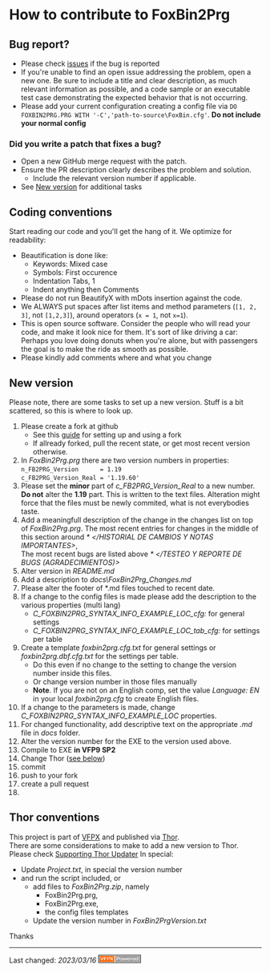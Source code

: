 # How to contribute to FoxBin2Prg

## Bug report?
- Please check  [issues](https://github.com/fdbozzo/foxbin2prg/issues) if the bug is reported
- If you're unable to find an open issue addressing the problem, open a new one. Be sure to include a title and clear description, as much relevant information as possible, and a code sample or an executable test case demonstrating the expected behavior that is not occurring.
- Please add your current configuration creating a config file via `DO FOXBIN2PRG.PRG WITH '-C','path-to-source\FoxBin.cfg'`. **Do not include your normal config**

### Did you write a patch that fixes a bug?
- Open a new GitHub merge request with the patch.
- Ensure the PR description clearly describes the problem and solution.
  - Include the relevant version number if applicable.
- See [New version](#new-version) for additional tasks

## Coding conventions

Start reading our code and you'll get the hang of it. We optimize for readability:

- Beautification is done like:
  - Keywords: Mixed case 
  - Symbols: First occurence
  - Indentation Tabs, 1
  - Indent anything then Comments
- Please do not run BeautifyX with mDots insertion against the code. 
- We ALWAYS put spaces after list items and method parameters (`[1, 2, 3]`, not `[1,2,3]`), around operators (`x = 1`, not `x=1`).
- This is open source software. Consider the people who will read your code, and make it look nice for them. It's sort of like driving a car: Perhaps you love doing donuts when you're alone, but with passengers the goal is to make the ride as smooth as possible.
- Please kindly add comments where and what you change

## New version
Please note, there are some tasks to set up a new version.
Stuff is a bit scattered, so this is where to look up.
1. Please create a fork at github
   - See this [guide](https://www.dataschool.io/how-to-contribute-on-github/) for setting up and using a fork
   - If allready forked, pull the recent state, or get most recent version otherwise.
0. In _FoxBin2Prg.prg_ there are two version numbers in properties:   
`n_FB2PRG_Version      = 1.19`    
`c_FB2PRG_Version_Real = '1.19.60'`
1. Please set the **minor** part of _c_FB2PRG_Version_Real_ to a new number.   
   **Do not** alter the **1.19** part. This is written to the text files.
   Alteration might force that the files must be newly commited, what is not everybodies taste.
3. Add a meaningfull description of the change in the changes list on top of _FoxBin2Prg.prg_.
   The most recent entries for changes in the middle of this section around _* </HISTORIAL DE CAMBIOS Y NOTAS IMPORTANTES>_,   
   The most recent bugs are listed above _* </TESTEO Y REPORTE DE BUGS (AGRADECIMIENTOS)>_
4. Alter version in _README.md_
4. Add a description to _docs\FoxBin2Prg_Changes.md_
6. Please alter the footer of *.md files touched to recent date.
4. If a change to the config files is made please add the description to the various properties (multi lang)
   - _C_FOXBIN2PRG_SYNTAX_INFO_EXAMPLE_LOC_cfg:_ for general settings
   - _C_FOXBIN2PRG_SYNTAX_INFO_EXAMPLE_LOC_tab_cfg:_ for settings per table
4. Create a template _foxbin2prg.cfg.txt_ for general settings or _foxbin2prg.dbf.cfg.txt_ for the settings per table.
   - Do this even if no change to the setting to change the version number inside this files.
   - Or change version number in those files manually
   - **Note**. If you are not on an English comp, set the value _Language: EN_ in your local _foxbin2prg.cfg_ to create English files.
5. If a change to the parameters is made, change _C_FOXBIN2PRG_SYNTAX_INFO_EXAMPLE_LOC_ properties.
4. For changed functionality, add descriptive text on the appropriate _.md_ file in _docs_ folder.
2. Alter the version number for the EXE to the version used above.
0. Compile to EXE **in VFP9 SP2**
8. Change Thor ([see below](#thor-conventions))
8. commit
9. push to your fork
0. create a pull request
1.

## Thor conventions
This project is part of [VFPX](https://vfpx.github.io/) and published via [Thor](https://github.com/VFPX/Thor).   
There are some considerations to make to add a new version to Thor.   
Please check [Supporting Thor Updater](https://vfpx.github.io/thorupdate/)
In special:
- Update _Project.txt_, in special the version number
- and run the script included, or 
   - add files to _FoxBin2Prg.zip_, namely
     - FoxBin2Prg.prg,
     - FoxBin2Prg.exe,
     - the config files templates
   - Update the version number in _FoxBin2PrgVersion.txt_

Thanks

----
Last changed: _2023/03/16_ ![Picture](../docs/pictures/vfpxpoweredby_alternative.gif)
